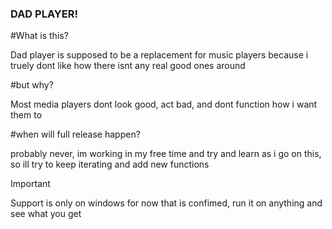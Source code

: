 ### DAD PLAYER!


#What is this?

Dad player is supposed to be a replacement for music players because i truely dont like how there isnt any real good ones around

#but why?

Most media players dont look good, act bad, and dont function how i want them to


#when will full release happen?


probably never, im working in my free time and try and learn as i go on this, so ill try to keep iterating and add new functions

> [!Important]
>Support is only on windows for now that is confimed, run it on anything and see what you get



